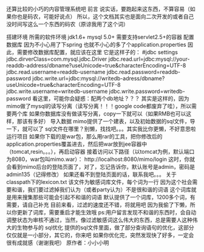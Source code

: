 还算比较的小巧的内容管理系统吧
前言
说实话，要跑起来这东西，不算容易（如果你也是码农，可能好说点）
所以，这个文档其实也是面向二次开发的或者自己没时间写这么一个东西的码农（原谅我用了这个词）

搭建环境
所需的软件环境
jdk1.6+
mysql 5.0+
需要支持servlet2.5+的容器
配置数据库
因为不小心用了下spring
也就不小心的多了个application.properties
因此，需要修改数据库配置，就应该在这里
它是这样子的：
#jdbc settings
jdbc.dirverClass=com.mysql.jdbc.Driver
jdbc.read.url=jdbc:mysql://your-readdb-address/dbname?useUnicode=true&characterEncoding=UTF-8
jdbc.read.username=readdb-username
jdbc.read.password=readdb-password
jdbc.write.url=jdbc:mysql://writedb-adress/dbname?useUnicode=true&characterEncoding=UTF-8
jdbc.write.username=writedb-username
jdbc.write.password=writedb-password
看这里，可能你会疑惑：配两个db地址？？？
其实是这样的，因为mimo做了mysql的读写分离（读写分离！！！google code都废弃了哇），所以需要两个库
如果你数据库没有做读写分离，copy一下就可以（如果RMB也可以这样，那该有多好）
导入数据
mimo提供了一个建表，以及初始数据的sql文件，导一下，就可以了
sql文件在哪里？别懒，找找吧。。。其实我比你更懒，不好意思啦
运行项目
如果你下载的是war包，那么用rar的工具，把你修改后的application.properties覆盖进去，然后把war放到jee容器中（tomcat,resin。。。），再启动容器
接着访问以下路径（以tomcat为例，默认端口为8080，war包叫mimo.war）：
http://localhost:8080/mimo/login
这时，你就会看到mimo后台的登陆页面了，对了，忘记告诉你，默认账号是admin，密码是admin135（记得修改）
如果还看不到登陆页面的话，联系我吧。。。
关于classpath下的lexicon.txt
该文件为敏感词库文件，每个词为一行
因为这个社会需要和谐，我们要过滤掉我们认为（或者party认为）不是很和谐的词语
这个词库就是用来搜集那些可能会引起不和谐的词语
默认提供了一个词库，1200多个词，有需要，请自己补充
目前来看，过滤的速度还不错，将就用吧
因为我偷了下懒，所以你更新了词库，需要重启才能生效哦
ps:用户留言发现不和谐的东西时，会自动调整状态为审核不通过，当然，像过滤敏感词这么伟大的东西，总是需要人这种伟大的生物参与的
sql优化
提供的sql文件里面，做了部分查询语句的优化，这部分仅仅就是一小部分，其它的，你来吧
如果你优化完，突然发现快了好多，一定会很有成就感（谢谢我吧）
原作者：小小小明
